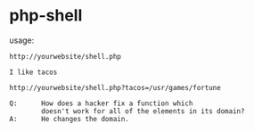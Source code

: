 # php-shell

usage:
```
http://yourwebsite/shell.php
```
```
I like tacos
```
 
```
http://yourwebsite/shell.php?tacos=/usr/games/fortune
```
```
Q:      How does a hacker fix a function which
        doesn't work for all of the elements in its domain?
A:      He changes the domain.
```
